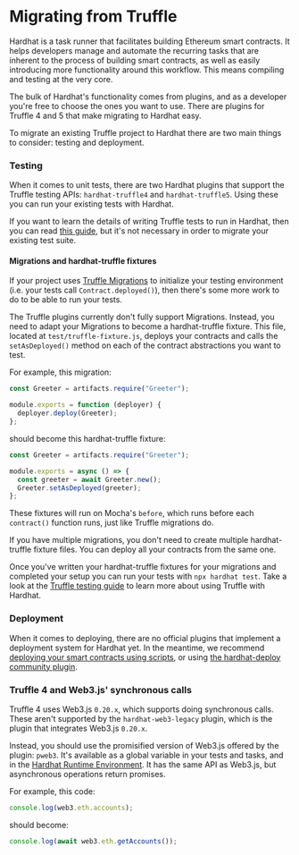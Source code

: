 # Migrating from Truffle

Hardhat is a task runner that facilitates building Ethereum smart contracts. It helps developers manage and automate the recurring tasks that are inherent to the process of building smart contracts, as well as easily introducing more functionality around this workflow. This means compiling and testing at the very core.

The bulk of Hardhat's functionality comes from plugins, and as a developer you're free to choose the ones you want to use. There are plugins for Truffle 4 and 5 that make migrating to Hardhat easy.

To migrate an existing Truffle project to Hardhat there are two main things to consider: testing and deployment.

### Testing

When it comes to unit tests, there are two Hardhat plugins that support the Truffle testing APIs: `hardhat-truffle4` and `hardhat-truffle5`. Using these you can run your existing tests with Hardhat.

If you want to learn the details of writing Truffle tests to run in Hardhat, then you can read [this guide](./truffle-testing.md), but it's not necessary in order to migrate your existing test suite.

#### Migrations and hardhat-truffle fixtures

If your project uses [Truffle Migrations](https://www.trufflesuite.com/docs/truffle/getting-started/running-migrations) to initialize your testing environment (i.e. your tests call `Contract.deployed()`), then there's some more work to do to be able to run your tests.

The Truffle plugins currently don't fully support Migrations. Instead, you need to adapt your Migrations to become a hardhat-truffle fixture. This file, located at `test/truffle-fixture.js`, deploys your contracts and calls the `setAsDeployed()` method on each of the contract abstractions you want to test.

For example, this migration:

```js
const Greeter = artifacts.require("Greeter");

module.exports = function (deployer) {
  deployer.deploy(Greeter);
};
```

should become this hardhat-truffle fixture:

```js
const Greeter = artifacts.require("Greeter");

module.exports = async () => {
  const greeter = await Greeter.new();
  Greeter.setAsDeployed(greeter);
};
```

These fixtures will run on Mocha's `before`, which runs before each `contract()` function runs, just like Truffle migrations do.

If you have multiple migrations, you don't need to create multiple hardhat-truffle fixture files. You can deploy all your contracts from the same one.

Once you've written your hardhat-truffle fixtures for your migrations and completed your setup you can run your tests with `npx hardhat test`. Take a look at the [Truffle testing guide](/guides/truffle-testing.md) to learn more about using Truffle with Hardhat.

### Deployment

When it comes to deploying, there are no official plugins that implement a deployment system for Hardhat yet. In the meantime, we recommend [deploying your smart contracts using scripts](../guides/deploying.md), or using [the hardhat-deploy community plugin](https://github.com/wighawag/hardhat-deploy/tree/master).

### Truffle 4 and Web3.js' synchronous calls

Truffle 4 uses Web3.js `0.20.x`, which supports doing synchronous calls. These aren't supported by the `hardhat-web3-legacy` plugin, which is the plugin that integrates Web3.js `0.20.x`.

Instead, you should use the promisified version of Web3.js offered by the plugin: `pweb3`. It's available as a global variable in your tests and tasks, and in the [Hardhat Runtime Environment](../advanced/hardhat-runtime-environment.md). It has the same API as Web3.js, but asynchronous operations return promises.

For example, this code:

```js
console.log(web3.eth.accounts);
```

should become:

```js
console.log(await web3.eth.getAccounts());
```
